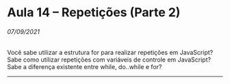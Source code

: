# Aula 14 – Repetições (Parte 2)

###### 07/09/2021

Você sabe utilizar a estrutura for para realizar repetições em JavaScript? Sabe como utilizar repetições com variáveis de controle em JavaScript? Sabe a diferença existente entre while, do..while e for?

------



